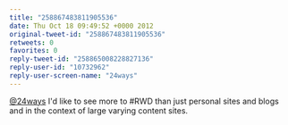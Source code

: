 ```yaml
---
title: "258867483811905536"
date: Thu Oct 18 09:49:52 +0000 2012
original-tweet-id: "258867483811905536"
retweets: 0
favorites: 0
reply-tweet-id: "258865008228827136"
reply-user-id: "10732962"
reply-user-screen-name: "24ways"
---
```

<a href="https://twitter.com/24ways">@24ways</a> I'd like to see more to #RWD than just personal sites and blogs and in the context of large varying content sites.
